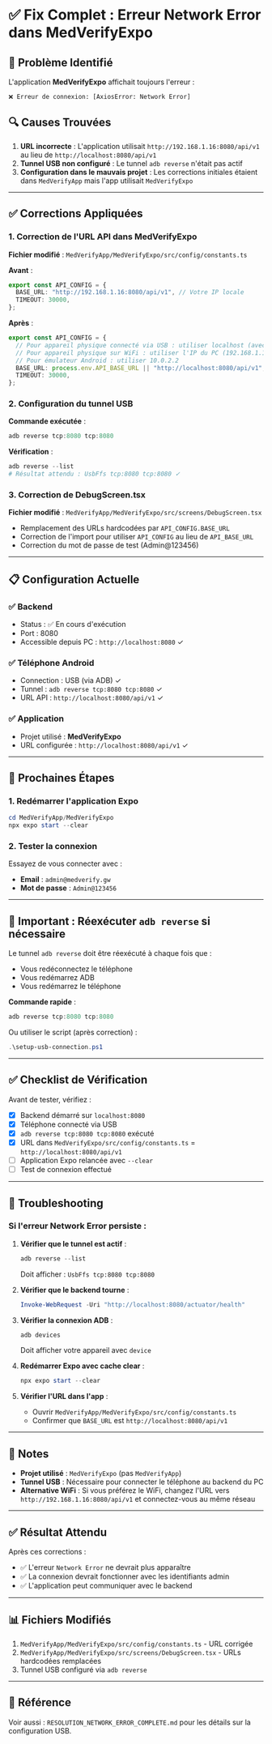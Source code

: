 # ✅ Fix Complet : Erreur Network Error dans MedVerifyExpo

## 🐛 Problème Identifié

L'application **MedVerifyExpo** affichait toujours l'erreur :

```
❌ Erreur de connexion: [AxiosError: Network Error]
```

## 🔍 Causes Trouvées

1. **URL incorrecte** : L'application utilisait `http://192.168.1.16:8080/api/v1` au lieu de `http://localhost:8080/api/v1`
2. **Tunnel USB non configuré** : Le tunnel `adb reverse` n'était pas actif
3. **Configuration dans le mauvais projet** : Les corrections initiales étaient dans `MedVerifyApp` mais l'app utilisait `MedVerifyExpo`

---

## ✅ Corrections Appliquées

### 1. Correction de l'URL API dans MedVerifyExpo

**Fichier modifié** : `MedVerifyApp/MedVerifyExpo/src/config/constants.ts`

**Avant** :

```typescript
export const API_CONFIG = {
  BASE_URL: "http://192.168.1.16:8080/api/v1", // Votre IP locale
  TIMEOUT: 30000,
};
```

**Après** :

```typescript
export const API_CONFIG = {
  // Pour appareil physique connecté via USB : utiliser localhost (avec adb reverse)
  // Pour appareil physique sur WiFi : utiliser l'IP du PC (192.168.1.16)
  // Pour émulateur Android : utiliser 10.0.2.2
  BASE_URL: process.env.API_BASE_URL || "http://localhost:8080/api/v1",
  TIMEOUT: 30000,
};
```

### 2. Configuration du tunnel USB

**Commande exécutée** :

```powershell
adb reverse tcp:8080 tcp:8080
```

**Vérification** :

```powershell
adb reverse --list
# Résultat attendu : UsbFfs tcp:8080 tcp:8080 ✓
```

### 3. Correction de DebugScreen.tsx

**Fichier modifié** : `MedVerifyApp/MedVerifyExpo/src/screens/DebugScreen.tsx`

- Remplacement des URLs hardcodées par `API_CONFIG.BASE_URL`
- Correction de l'import pour utiliser `API_CONFIG` au lieu de `API_BASE_URL`
- Correction du mot de passe de test (Admin@123456)

---

## 📋 Configuration Actuelle

### ✅ Backend

- Status : ✅ En cours d'exécution
- Port : 8080
- Accessible depuis PC : `http://localhost:8080` ✓

### ✅ Téléphone Android

- Connection : USB (via ADB) ✓
- Tunnel : `adb reverse tcp:8080 tcp:8080` ✓
- URL API : `http://localhost:8080/api/v1` ✓

### ✅ Application

- Projet utilisé : **MedVerifyExpo**
- URL configurée : `http://localhost:8080/api/v1` ✓

---

## 🚀 Prochaines Étapes

### 1. Redémarrer l'application Expo

```powershell
cd MedVerifyApp/MedVerifyExpo
npx expo start --clear
```

### 2. Tester la connexion

Essayez de vous connecter avec :

- **Email** : `admin@medverify.gw`
- **Mot de passe** : `Admin@123456`

---

## 🔄 Important : Réexécuter `adb reverse` si nécessaire

Le tunnel `adb reverse` doit être réexécuté à chaque fois que :

- Vous redéconnectez le téléphone
- Vous redémarrez ADB
- Vous redémarrez le téléphone

**Commande rapide** :

```powershell
adb reverse tcp:8080 tcp:8080
```

Ou utiliser le script (après correction) :

```powershell
.\setup-usb-connection.ps1
```

---

## ✅ Checklist de Vérification

Avant de tester, vérifiez :

- [x] Backend démarré sur `localhost:8080`
- [x] Téléphone connecté via USB
- [x] `adb reverse tcp:8080 tcp:8080` exécuté
- [x] URL dans `MedVerifyExpo/src/config/constants.ts` = `http://localhost:8080/api/v1`
- [ ] Application Expo relancée avec `--clear`
- [ ] Test de connexion effectué

---

## 🐛 Troubleshooting

### Si l'erreur Network Error persiste :

1. **Vérifier que le tunnel est actif** :

   ```powershell
   adb reverse --list
   ```

   Doit afficher : `UsbFfs tcp:8080 tcp:8080`

2. **Vérifier que le backend tourne** :

   ```powershell
   Invoke-WebRequest -Uri "http://localhost:8080/actuator/health"
   ```

3. **Vérifier la connexion ADB** :

   ```powershell
   adb devices
   ```

   Doit afficher votre appareil avec `device`

4. **Redémarrer Expo avec cache clear** :

   ```powershell
   npx expo start --clear
   ```

5. **Vérifier l'URL dans l'app** :
   - Ouvrir `MedVerifyApp/MedVerifyExpo/src/config/constants.ts`
   - Confirmer que `BASE_URL` est `http://localhost:8080/api/v1`

---

## 📝 Notes

- **Projet utilisé** : `MedVerifyExpo` (pas `MedVerifyApp`)
- **Tunnel USB** : Nécessaire pour connecter le téléphone au backend du PC
- **Alternative WiFi** : Si vous préférez le WiFi, changez l'URL vers `http://192.168.1.16:8080/api/v1` et connectez-vous au même réseau

---

## ✅ Résultat Attendu

Après ces corrections :

- ✅ L'erreur `Network Error` ne devrait plus apparaître
- ✅ La connexion devrait fonctionner avec les identifiants admin
- ✅ L'application peut communiquer avec le backend

---

## 📊 Fichiers Modifiés

1. `MedVerifyApp/MedVerifyExpo/src/config/constants.ts` - URL corrigée
2. `MedVerifyApp/MedVerifyExpo/src/screens/DebugScreen.tsx` - URLs hardcodées remplacées
3. Tunnel USB configuré via `adb reverse`

---

## 🔗 Référence

Voir aussi : `RESOLUTION_NETWORK_ERROR_COMPLETE.md` pour les détails sur la configuration USB.



